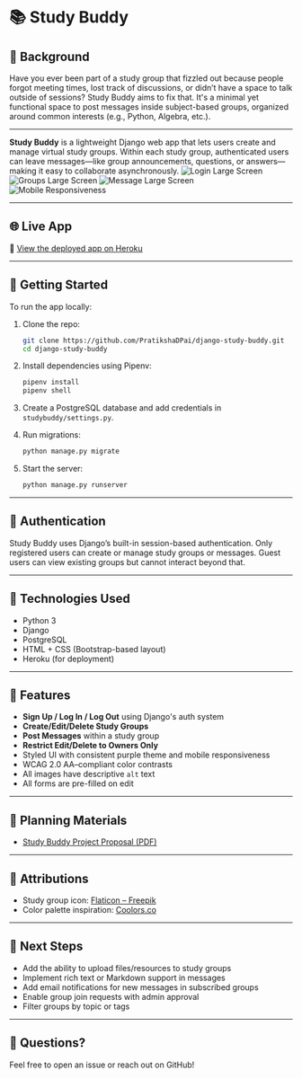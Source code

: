 # 📚 Study Buddy

## 📝 Background

Have you ever been part of a study group that fizzled out because people forgot meeting times, lost track of discussions, or didn’t have a space to talk outside of sessions? Study Buddy aims to fix that. It's a minimal yet functional space to post messages inside subject-based groups, organized around common interests (e.g., Python, Algebra, etc.).

---
**Study Buddy** is a lightweight Django web app that lets users create and manage virtual study groups. Within each study group, authenticated users can leave messages—like group announcements, questions, or answers—making it easy to collaborate asynchronously.
![Login Large Screen](https://github.com/user-attachments/assets/1a6436fb-62ef-46be-868c-e52ab892ca63)
![Groups Large Screen](https://github.com/user-attachments/assets/5084684d-1247-45f5-a0af-498f6c75d657)
![Message Large Screen](https://github.com/user-attachments/assets/a1a358fd-7e9c-42e2-8403-cadf1d09c9e2)
![Mobile Responsiveness](https://github.com/user-attachments/assets/1bc8fa9e-f637-40aa-b8f6-e13e011c85fe)

---
## 🌐 Live App

🔗 [View the deployed app on Heroku](https://your-heroku-link-here.com)

---

## 🚀 Getting Started

To run the app locally:

1. Clone the repo:
   ```bash
   git clone https://github.com/PratikshaDPai/django-study-buddy.git
   cd django-study-buddy
   ```

2. Install dependencies using Pipenv:

   ```bash
   pipenv install
   pipenv shell
   ```

3. Create a PostgreSQL database and add credentials in `studybuddy/settings.py`.

4. Run migrations:

   ```bash
   python manage.py migrate
   ```

5. Start the server:

   ```bash
   python manage.py runserver
   ```

---

## 🔐 Authentication

Study Buddy uses Django’s built-in session-based authentication. Only registered users can create or manage study groups or messages. Guest users can view existing groups but cannot interact beyond that.

---

## 🔧 Technologies Used

* Python 3
* Django
* PostgreSQL
* HTML + CSS (Bootstrap-based layout)
* Heroku (for deployment)

---

## 📁 Features

* **Sign Up / Log In / Log Out** using Django's auth system
* **Create/Edit/Delete Study Groups**
* **Post Messages** within a study group
* **Restrict Edit/Delete to Owners Only**
* Styled UI with consistent purple theme and mobile responsiveness
* WCAG 2.0 AA–compliant color contrasts
* All images have descriptive `alt` text
* All forms are pre-filled on edit

---

## 📌 Planning Materials

* [Study Buddy Project Proposal (PDF)](./studybuddy-proposal%20%282%29.pdf)

---

## 🤝 Attributions

* Study group icon: [Flaticon – Freepik](https://www.flaticon.com/authors/freepik)
* Color palette inspiration: [Coolors.co](https://coolors.co/)

---

## 🔮 Next Steps

* Add the ability to upload files/resources to study groups
* Implement rich text or Markdown support in messages
* Add email notifications for new messages in subscribed groups
* Enable group join requests with admin approval
* Filter groups by topic or tags

---

## 💬 Questions?

Feel free to open an issue or reach out on GitHub!
